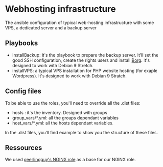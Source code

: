 # Webhosting infrastructure

The ansible configuration of typical web-hosting infrastructure with some VPS, a dedicated server and a backup server

## Playbooks

- installBackup: it's the playbook to prepare the backup server. It'll set the good SSH configuration, create the rights users and install [Borg](https://github.com/borgbackup/borg). It's designed to work with Debian 9 Stretch.
- installVPS: a typical VPS installation for PHP website hosting (for exaple Wordpress). It's designed to work with Debian 9 Stratch.

## Config files

To be able to use the roles, you'll need to override all the .dist files:
- hosts : it's the inventory. Designed with groups
- group_vars/*.yml: all the groups dependant variables
- host_vars/*.yml: all the hosts dependant variables.

In the .dist files, you'll find example to show you the structure of these files.



## Ressources

We used [geerlingguy's NGINX role](https://github.com/geerlingguy/ansible-role-nginx) as a base for our NGINX role.
